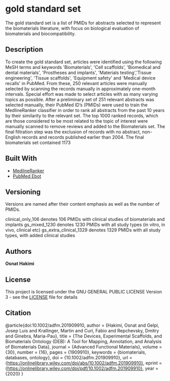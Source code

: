 # gold standard set  

The gold standard set is a list of PMIDs for abstracts selected to represent the biomaterials literature, with focus on biological evaluation of biomaterials and biocompatibility.

## Description 

To create the gold standard set, articles were identified using the following MeSH terms and keywords 'Biomaterials', 'Cell scaffolds', 'Biomedical and dental materials', 'Prostheses and implants', 'Materials testing','Tissue engineering', 'Tissue scaffolds', 'Equipment safety' and 'Medical device recalls' in PubMed. From these, 250 relevant articles were manually selected by scanning the records manually in approximately one-month intervals. Special effort was made to select articles with as many varying topics as possible. After a preliminary set of 251 relevant abstracts was selected manually, their
PubMed ID’s (PMIDs) were used to train the MedlineRanker classifier in order to rank all abstracts from the past 10 years by their similarity to the relevant set. The top 1000 ranked records, which are those considered to be most related to the topic of interest were manually scanned to remove reviews and added to the Biomaterials set. The final filtration step was the exclusion of records with no abstract, non-English records and records published earlier than 2004. The final biomaterials set contained 1173

## Built With
* [MedlineRanker](http://cbdm-01.zdv.uni-mainz.de/~jfontain/cms/?page_id=4)
* [PubMed Ebot](https://www.ncbi.nlm.nih.gov/Class/PowerTools/eutils/ebot/ebot.cgi) 

## Versioning

Versions are named after their content emphasis as well as the number of PMIDs.

clinical_only_106 denotes 106 PMIDs with clinical studies of biomaterials and implants 
gs_mixed_1230 denotes 1230 PMIDs with all study types (in vitro, in vivo, clinical etc) 
gs_extra_clinical_1329 denotes 1329 PMIDs with all study types, with added clinical studies


## Authors

**Osnat Hakimi**

## License

This project is licensed under the GNU GENERAL PUBLIC LICENSE Version 3 - see the [LICENSE](LICENSE) file for details


## Citation

@article{doi:10.1002/adfm.201909910,
	author = {Hakimi, Osnat and Gelpi, Josep Luis and Krallinger, Martin and Curi, Fabio and Repchevsky, Dmitry and 	Ginebra, Maria-Pau},
	title = {The Devices, Experimental Scaffolds, and Biomaterials Ontology (DEB): A Tool for Mapping, Annotation, and 	   Analysis of Biomaterials Data},
	journal = {Advanced Functional Materials},
	volume = {30},
	number = {16},
	pages = {1909910},
	keywords = {biomaterials, databases, ontology},
	doi = {10.1002/adfm.201909910},
	url = {https://onlinelibrary.wiley.com/doi/abs/10.1002/adfm.201909910},
	eprint = {https://onlinelibrary.wiley.com/doi/pdf/10.1002/adfm.201909910},
	year = {2020}
}



	
		
